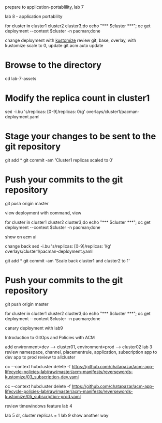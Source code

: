 prepare to application-portablility, lab 7

lab 8 - application portability

for cluster in cluster1 cluster2 cluster3;do echo "*** $cluster ***"; oc get deployment --context $cluster -n pacman;done

change deployment with [kustomize](https://kustomize.io/)
review git, base, overlay, with kustomize
scale to 0, update git
acm auto update

# Browse to the directory 
cd lab-7-assets
# Modify the replica count in cluster1
sed -i.bu 's/replicas: [0-9]/replicas: 0/g' overlays/cluster1/pacman-deployment.yaml
# Stage your changes to be sent to the git repository
git add *
git commit -am 'Cluster1 replicas scaled to 0'
# Push your commits to the git repository
git push origin master

view deployment with command, view

for cluster in cluster1 cluster2 cluster3;do echo "*** $cluster ***"; oc get deployment --context $cluster -n pacman;done

show on acm ui

change back
sed -i.bu 's/replicas: [0-9]/replicas: 1/g' overlays/cluster1/pacman-deployment.yaml

git add *
git commit -am 'Scale back cluster1 and cluster2 to 1'
# Push your commits to the git repository
git push origin master

for cluster in cluster1 cluster2 cluster3;do echo "*** $cluster ***"; oc get deployment --context $cluster -n pacman;done

canary deployment with lab9

Introduction to GitOps and Policies with ACM

add environment=dev --> cluster01, environment=prod --> cluster02
lab 3
review namespace, channel, placementrule, application, subscription
app to dev
app to prod
review to allcluster

oc --context hubcluster delete -f https://github.com/chatapazar/acm-app-lifecycle-policies-lab/raw/master/acm-manifests/reversewords-kustomize/03_subscription-dev.yaml

oc --context hubcluster delete -f https://github.com/chatapazar/acm-app-lifecycle-policies-lab/raw/master/acm-manifests/reversewords-kustomize/05_subscription-prod.yaml

review timewindows feature lab 4

lab 5 dr, cluster replicas = 1
lab 9 show another way